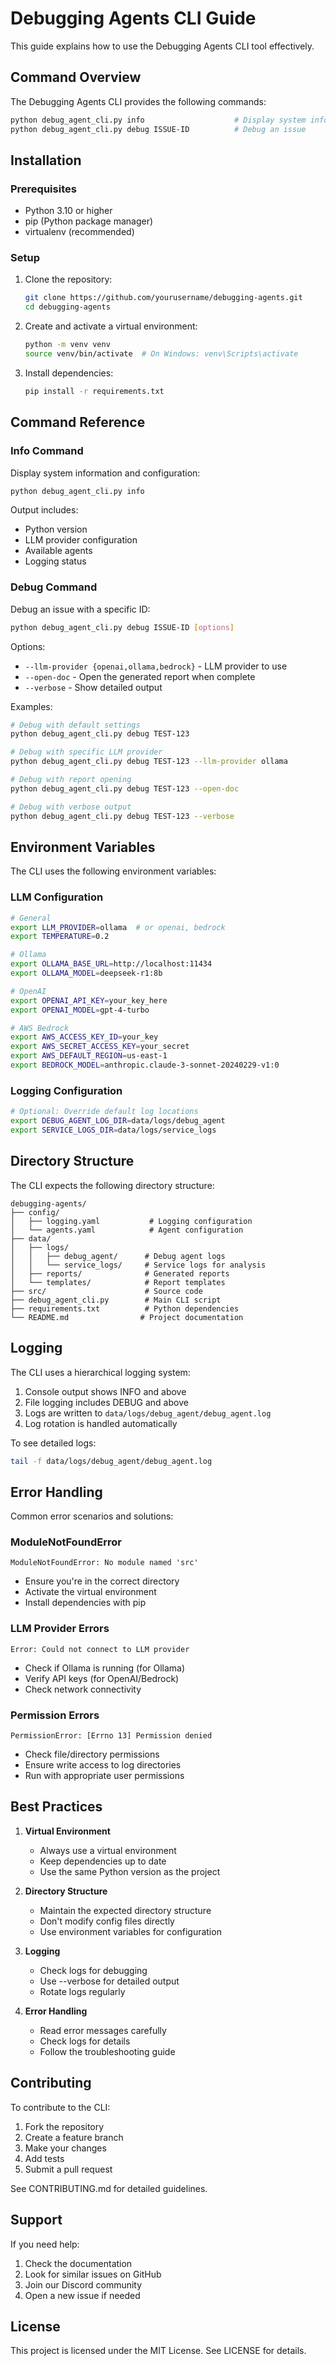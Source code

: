 # Debugging Agents CLI Guide

This guide explains how to use the Debugging Agents CLI tool effectively.

## Command Overview

The Debugging Agents CLI provides the following commands:

```bash
python debug_agent_cli.py info                    # Display system information
python debug_agent_cli.py debug ISSUE-ID          # Debug an issue
```

## Installation

### Prerequisites

- Python 3.10 or higher
- pip (Python package manager)
- virtualenv (recommended)

### Setup

1. Clone the repository:
   ```bash
   git clone https://github.com/yourusername/debugging-agents.git
   cd debugging-agents
   ```

2. Create and activate a virtual environment:
   ```bash
   python -m venv venv
   source venv/bin/activate  # On Windows: venv\Scripts\activate
   ```

3. Install dependencies:
   ```bash
   pip install -r requirements.txt
   ```

## Command Reference

### Info Command

Display system information and configuration:

```bash
python debug_agent_cli.py info
```

Output includes:
- Python version
- LLM provider configuration
- Available agents
- Logging status

### Debug Command

Debug an issue with a specific ID:

```bash
python debug_agent_cli.py debug ISSUE-ID [options]
```

Options:
- `--llm-provider {openai,ollama,bedrock}` - LLM provider to use
- `--open-doc` - Open the generated report when complete
- `--verbose` - Show detailed output

Examples:
```bash
# Debug with default settings
python debug_agent_cli.py debug TEST-123

# Debug with specific LLM provider
python debug_agent_cli.py debug TEST-123 --llm-provider ollama

# Debug with report opening
python debug_agent_cli.py debug TEST-123 --open-doc

# Debug with verbose output
python debug_agent_cli.py debug TEST-123 --verbose
```

## Environment Variables

The CLI uses the following environment variables:

### LLM Configuration
```bash
# General
export LLM_PROVIDER=ollama  # or openai, bedrock
export TEMPERATURE=0.2

# Ollama
export OLLAMA_BASE_URL=http://localhost:11434
export OLLAMA_MODEL=deepseek-r1:8b

# OpenAI
export OPENAI_API_KEY=your_key_here
export OPENAI_MODEL=gpt-4-turbo

# AWS Bedrock
export AWS_ACCESS_KEY_ID=your_key
export AWS_SECRET_ACCESS_KEY=your_secret
export AWS_DEFAULT_REGION=us-east-1
export BEDROCK_MODEL=anthropic.claude-3-sonnet-20240229-v1:0
```

### Logging Configuration
```bash
# Optional: Override default log locations
export DEBUG_AGENT_LOG_DIR=data/logs/debug_agent
export SERVICE_LOGS_DIR=data/logs/service_logs
```

## Directory Structure

The CLI expects the following directory structure:

```
debugging-agents/
├── config/
│   ├── logging.yaml           # Logging configuration
│   └── agents.yaml            # Agent configuration
├── data/
│   ├── logs/
│   │   ├── debug_agent/      # Debug agent logs
│   │   └── service_logs/     # Service logs for analysis
│   ├── reports/              # Generated reports
│   └── templates/            # Report templates
├── src/                      # Source code
├── debug_agent_cli.py        # Main CLI script
├── requirements.txt          # Python dependencies
└── README.md                # Project documentation
```

## Logging

The CLI uses a hierarchical logging system:

1. Console output shows INFO and above
2. File logging includes DEBUG and above
3. Logs are written to `data/logs/debug_agent/debug_agent.log`
4. Log rotation is handled automatically

To see detailed logs:
```bash
tail -f data/logs/debug_agent/debug_agent.log
```

## Error Handling

Common error scenarios and solutions:

### ModuleNotFoundError
```
ModuleNotFoundError: No module named 'src'
```
- Ensure you're in the correct directory
- Activate the virtual environment
- Install dependencies with pip

### LLM Provider Errors
```
Error: Could not connect to LLM provider
```
- Check if Ollama is running (for Ollama)
- Verify API keys (for OpenAI/Bedrock)
- Check network connectivity

### Permission Errors
```
PermissionError: [Errno 13] Permission denied
```
- Check file/directory permissions
- Ensure write access to log directories
- Run with appropriate user permissions

## Best Practices

1. **Virtual Environment**
   - Always use a virtual environment
   - Keep dependencies up to date
   - Use the same Python version as the project

2. **Directory Structure**
   - Maintain the expected directory structure
   - Don't modify config files directly
   - Use environment variables for configuration

3. **Logging**
   - Check logs for debugging
   - Use --verbose for detailed output
   - Rotate logs regularly

4. **Error Handling**
   - Read error messages carefully
   - Check logs for details
   - Follow the troubleshooting guide

## Contributing

To contribute to the CLI:

1. Fork the repository
2. Create a feature branch
3. Make your changes
4. Add tests
5. Submit a pull request

See CONTRIBUTING.md for detailed guidelines.

## Support

If you need help:

1. Check the documentation
2. Look for similar issues on GitHub
3. Join our Discord community
4. Open a new issue if needed

## License

This project is licensed under the MIT License. See LICENSE for details. 